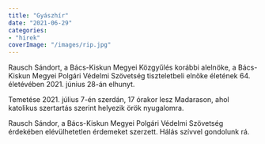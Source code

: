 ```yaml
---
title: "Gyászhír"
date: "2021-06-29"
categories:
- "hirek"
coverImage: "/images/rip.jpg"
---
```


Rausch Sándort, a Bács-Kiskun Megyei Közgyűlés korábbi alelnöke, a Bács-Kiskun Megyei Polgári Védelmi Szövetség tiszteletbeli elnöke életének 64. életévében 2021. június 28-án elhunyt.

Temetése 2021. július 7-én szerdán, 17 órakor lesz Madarason, ahol katolikus szertartás szerint helyezik örök nyugalomra.

Rausch Sándor, a Bács-Kiskun Megyei Polgári Védelmi Szövetség érdekében elévülhetetlen érdemeket szerzett. Hálás szívvel gondolunk rá. 
